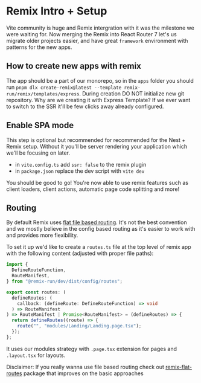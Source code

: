 # Remix Intro + Setup

Vite community is huge and Remix intergration with it was the milestone we were waiting for. Now merging the Remix into React Router 7 let's us migrate older projects easier, and have great `framework` environment with patterns for the new apps.

## How to create new apps with remix

The app should be a part of our monorepo, so in the `apps` folder you should run `pnpm dlx create-remix@latest --template remix-run/remix/templates/express`. During creation DO NOT initialize new git repository.
Why are we creating it with Express Template? If we ever want to switch to the SSR it'll be few clicks away already configured.

## Enable SPA mode

This step is optional but recommended for recommended for the Nest + Remix setup. Without it you'll be server rendering your application which we'll be focusing on later.

- in `vite.config.ts` add `ssr: false` to the remix plugin
- in `package.json` replace the dev script with `vite dev`

You should be good to go! You're now able to use remix features such as client loaders, client actions, automatic page code splitting and more!

## Routing

By default Remix uses [flat file based routing](https://remix.run/docs/en/main/discussion/routes#route-configuration). It's not the best convention and we mostly believe in the config based routing as it's easier to work with and provides more flexibility.

To set it up we'd like to create a `routes.ts` file at the top level of remix app with the following content (adjusted with proper file paths):

```typescript
import {
  DefineRouteFunction,
  RouteManifest,
} from "@remix-run/dev/dist/config/routes";

export const routes: (
  defineRoutes: (
    callback: (defineRoute: DefineRouteFunction) => void
  ) => RouteManifest
) => RouteManifest | Promise<RouteManifest> = (defineRoutes) => {
  return defineRoutes((route) => {
    route("", "modules/Landing/Landing.page.tsx");
  });
};
```

It uses our modules strategy with `.page.tsx` extension for pages and `.layout.tsx` for layouts.

Disclaimer: If you really wanna use file based routing check out [remix-flat-routes](https://github.com/kiliman/remix-flat-routes) package that improves on the basic approaches
